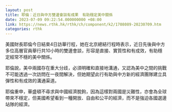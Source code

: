 ```yaml
---
layout: post
title: 耶倫：近日與中方雙邊會談有成果　有助穩定美中關係
date: 2023-07-09 09:22:54.000000000 +08:00
link: https://news.rthk.hk/rthk/ch/component/k2/1708089-20230709.htm
categories: rthk
---
```


美國財長耶倫今日結束4日訪華行程，她在北京總結行程時表示，近日先後與中方多位高層官員舉行共10小時的雙邊會談，形容是直接、實質性和有成效，有助穩定經常不穩的美中關係。

耶倫說，美中兩國存在重大分歧，必須明確和直接地溝通，又認為美中之間的挑戰不可能透過一次訪問在一夜間解決，但她期望此行有助與中方新的經濟團隊建立具彈性和有成效的溝通渠道。

耶倫重申，華盛頓不尋求與中國經濟脫鉤，因為這樣對兩國是災難性，亦會為全球帶來不穩定，但美國希望看到一種開放、自由和公平的經濟，而不是強迫各國選邊站隊的經濟。

